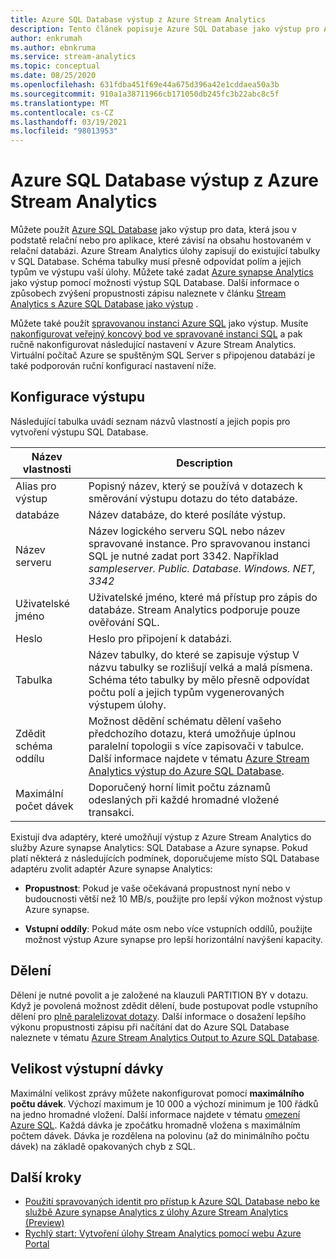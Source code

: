 ```yaml
---
title: Azure SQL Database výstup z Azure Stream Analytics
description: Tento článek popisuje Azure SQL Database jako výstup pro Azure Stream Analytics.
author: enkrumah
ms.author: ebnkruma
ms.service: stream-analytics
ms.topic: conceptual
ms.date: 08/25/2020
ms.openlocfilehash: 631fdba451f69e44a675d396a42e1cddaea50a3b
ms.sourcegitcommit: 910a1a38711966cb171050db245fc3b22abc8c5f
ms.translationtype: MT
ms.contentlocale: cs-CZ
ms.lasthandoff: 03/19/2021
ms.locfileid: "98013953"
---
```

# <a name="azure-sql-database-output-from-azure-stream-analytics"></a>Azure SQL Database výstup z Azure Stream Analytics

Můžete použít [Azure SQL Database](https://azure.microsoft.com/services/sql-database/) jako výstup pro data, která jsou v podstatě relační nebo pro aplikace, které závisí na obsahu hostovaném v relační databázi. Azure Stream Analytics úlohy zapisují do existující tabulky v SQL Database. Schéma tabulky musí přesně odpovídat polím a jejich typům ve výstupu vaší úlohy. Můžete také zadat [Azure synapse Analytics](https://azure.microsoft.com/documentation/services/sql-data-warehouse/) jako výstup pomocí možnosti výstup SQL Database. Další informace o způsobech zvýšení propustnosti zápisu naleznete v článku [Stream Analytics s Azure SQL Database jako výstup](stream-analytics-sql-output-perf.md) .

Můžete také použít [spravovanou instanci Azure SQL](../azure-sql/managed-instance/sql-managed-instance-paas-overview.md) jako výstup. Musíte [nakonfigurovat veřejný koncový bod ve spravované instanci SQL](../azure-sql/managed-instance/public-endpoint-configure.md) a pak ručně nakonfigurovat následující nastavení v Azure Stream Analytics. Virtuální počítač Azure se spuštěným SQL Server s připojenou databází je také podporován ruční konfigurací nastavení níže.

## <a name="output-configuration"></a>Konfigurace výstupu

Následující tabulka uvádí seznam názvů vlastností a jejich popis pro vytvoření výstupu SQL Database.

| Název vlastnosti | Description |
| --- | --- |
| Alias pro výstup |Popisný název, který se používá v dotazech k směrování výstupu dotazu do této databáze. |
| databáze | Název databáze, do které posíláte výstup. |
| Název serveru | Název logického serveru SQL nebo název spravované instance. Pro spravovanou instanci SQL je nutné zadat port 3342. Například *sampleserver. Public. Database. Windows. NET, 3342* |
| Uživatelské jméno | Uživatelské jméno, které má přístup pro zápis do databáze. Stream Analytics podporuje pouze ověřování SQL. |
| Heslo | Heslo pro připojení k databázi. |
| Tabulka | Název tabulky, do které se zapisuje výstup V názvu tabulky se rozlišují velká a malá písmena. Schéma této tabulky by mělo přesně odpovídat počtu polí a jejich typům vygenerovaných výstupem úlohy. |
|Zdědit schéma oddílu| Možnost dědění schématu dělení vašeho předchozího dotazu, která umožňuje úplnou paralelní topologii s více zapisovači v tabulce. Další informace najdete v tématu [Azure Stream Analytics výstup do Azure SQL Database](stream-analytics-sql-output-perf.md).|
|Maximální počet dávek| Doporučený horní limit počtu záznamů odeslaných při každé hromadné vložené transakci.|

Existují dva adaptéry, které umožňují výstup z Azure Stream Analytics do služby Azure synapse Analytics: SQL Database a Azure synapse. Pokud platí některá z následujících podmínek, doporučujeme místo SQL Database adaptéru zvolit adaptér Azure synapse Analytics:

* **Propustnost**: Pokud je vaše očekávaná propustnost nyní nebo v budoucnosti větší než 10 MB/s, použijte pro lepší výkon možnost výstup Azure synapse.

* **Vstupní oddíly**: Pokud máte osm nebo více vstupních oddílů, použijte možnost výstup Azure synapse pro lepší horizontální navýšení kapacity.

## <a name="partitioning"></a>Dělení

Dělení je nutné povolit a je založené na klauzuli PARTITION BY v dotazu. Když je povolená možnost zdědit dělení, bude postupovat podle vstupního dělení pro [plně paralelizovat dotazy](stream-analytics-scale-jobs.md). Další informace o dosažení lepšího výkonu propustnosti zápisu při načítání dat do Azure SQL Database naleznete v tématu [Azure Stream Analytics Output to Azure SQL Database](stream-analytics-sql-output-perf.md).

## <a name="output-batch-size"></a>Velikost výstupní dávky

Maximální velikost zprávy můžete nakonfigurovat pomocí **maximálního počtu dávek**. Výchozí maximum je 10 000 a výchozí minimum je 100 řádků na jedno hromadné vložení. Další informace najdete v tématu [omezení Azure SQL](../azure-sql/database/resource-limits-logical-server.md). Každá dávka je zpočátku hromadně vložena s maximálním počtem dávek. Dávka je rozdělena na polovinu (až do minimálního počtu dávek) na základě opakovaných chyb z SQL.

## <a name="next-steps"></a>Další kroky

* [Použití spravovaných identit pro přístup k Azure SQL Database nebo ke službě Azure synapse Analytics z úlohy Azure Stream Analytics (Preview)](sql-database-output-managed-identity.md)
* [Rychlý start: Vytvoření úlohy Stream Analytics pomocí webu Azure Portal](stream-analytics-quick-create-portal.md)